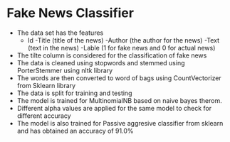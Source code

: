 # Fake News Classifier 

- The data set has the features
    - Id
    -Title (title of the news)
    -Author (the author for the news)
    -Text (text in the news)
    -Lable (1 for fake news and 0 for actual news)
 - The tilte column is considered for the classification of fake news
 - The data is cleaned using stopwords and stemmed using PorterStemmer using nltk library
 - The words are then converted to word of bags using CountVectorizer from Sklearn library
 - The data is split for training and testing
 - The model is trained for MultinomialNB based on naive bayes therom.
 - Different alpha values are applied for the same model to check for different accuracy
 - The model is also trained for Passive aggresive classifier from sklearn and has obtained an accuracy of 91.0%